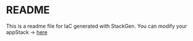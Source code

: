 # README
This is a readme file for IaC generated with StackGen.
You can modify your appStack -> [here](http://stage.dev.stackgen.com/appstacks/fdc203ae-6649-44ba-b378-ce5cfe677b89)

